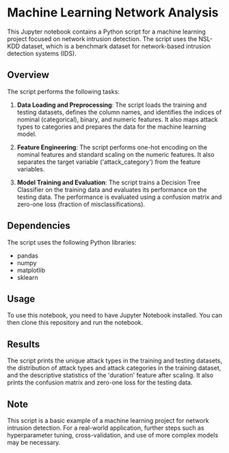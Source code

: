 # Machine Learning Network Analysis

This Jupyter notebook contains a Python script for a machine learning project focused on network intrusion detection. The script uses the NSL-KDD dataset, which is a benchmark dataset for network-based intrusion detection systems (IDS).

## Overview

The script performs the following tasks:

1. **Data Loading and Preprocessing**: The script loads the training and testing datasets, defines the column names, and identifies the indices of nominal (categorical), binary, and numeric features. It also maps attack types to categories and prepares the data for the machine learning model.

2. **Feature Engineering**: The script performs one-hot encoding on the nominal features and standard scaling on the numeric features. It also separates the target variable ('attack_category') from the feature variables.

3. **Model Training and Evaluation**: The script trains a Decision Tree Classifier on the training data and evaluates its performance on the testing data. The performance is evaluated using a confusion matrix and zero-one loss (fraction of misclassifications).

## Dependencies

The script uses the following Python libraries:

- pandas
- numpy
- matplotlib
- sklearn

## Usage

To use this notebook, you need to have Jupyter Notebook installed. You can then clone this repository and run the notebook.

## Results

The script prints the unique attack types in the training and testing datasets, the distribution of attack types and attack categories in the training dataset, and the descriptive statistics of the 'duration' feature after scaling. It also prints the confusion matrix and zero-one loss for the testing data.

## Note

This script is a basic example of a machine learning project for network intrusion detection. For a real-world application, further steps such as hyperparameter tuning, cross-validation, and use of more complex models may be necessary.